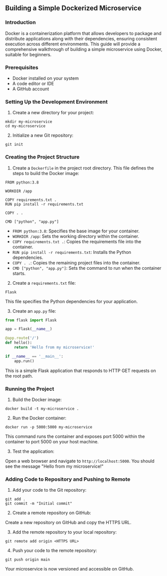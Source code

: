 ## Building a Simple Dockerized Microservice

### Introduction

Docker is a containerization platform that allows developers to package and distribute applications along with their dependencies, ensuring consistent execution across different environments. This guide will provide a comprehensive walkthrough of building a simple microservice using Docker, suitable for beginners.

### Prerequisites

- Docker installed on your system
- A code editor or IDE
- A GitHub account

### Setting Up the Development Environment

1. Create a new directory for your project:

```
mkdir my-microservice
cd my-microservice
```

2. Initialize a new Git repository:

```
git init
```

### Creating the Project Structure

1. Create a `Dockerfile` in the project root directory. This file defines the steps to build the Docker image:

```
FROM python:3.8

WORKDIR /app

COPY requirements.txt .
RUN pip install -r requirements.txt

COPY . .

CMD ["python", "app.py"]
```

- `FROM python:3.8`: Specifies the base image for your container.
- `WORKDIR /app`: Sets the working directory within the container.
- `COPY requirements.txt .`: Copies the requirements file into the container.
- `RUN pip install -r requirements.txt`: Installs the Python dependencies.
- `COPY . .`: Copies the remaining project files into the container.
- `CMD ["python", "app.py"]`: Sets the command to run when the container starts.

2. Create a `requirements.txt` file:

```
Flask
```

This file specifies the Python dependencies for your application.

3. Create an `app.py` file:

```python
from flask import Flask

app = Flask(__name__)

@app.route('/')
def hello():
    return 'Hello from my microservice!'

if __name__ == '__main__':
    app.run()
```

This is a simple Flask application that responds to HTTP GET requests on the root path.

### Running the Project

1. Build the Docker image:

```
docker build -t my-microservice .
```

2. Run the Docker container:

```
docker run -p 5000:5000 my-microservice
```

This command runs the container and exposes port 5000 within the container to port 5000 on your host machine.

3. Test the application:

Open a web browser and navigate to `http://localhost:5000`. You should see the message "Hello from my microservice!"

### Adding Code to Repository and Pushing to Remote

1. Add your code to the Git repository:

```
git add .
git commit -m "Initial commit"
```

2. Create a remote repository on GitHub:

Create a new repository on GitHub and copy the HTTPS URL.

3. Add the remote repository to your local repository:

```
git remote add origin <HTTPS URL>
```

4. Push your code to the remote repository:

```
git push origin main
```

Your microservice is now versioned and accessible on GitHub.
